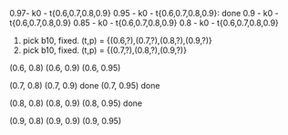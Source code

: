 0.97- k0 - t{0.6,0.7,0.8,0.9}
0.95 - k0 - t{0.6,0.7,0.8,0.9}: done
0.9 - k0 - t{0.6,0.7,0.8,0.9}
0.85 - k0 - t{0.6,0.7,0.8,0.9}
0.8 - k0 - t{0.6,0.7,0.8,0.9}

1. pick b10, fixed. (t,p) = {(0.6,?),(0.7,?),(0.8,?),(0.9,?)}
2. pick b10, fixed. (t,p) = {(0.7,?),(0.8,?),(0.9,?)}

(0.6, 0.8)
(0.6, 0.9)
(0.6, 0.95)

(0.7, 0.8)
(0.7, 0.9) done
(0.7, 0.95) done

(0.8, 0.8)
(0.8, 0.9)
(0.8, 0.95) done

(0.9, 0.8)
(0.9, 0.9)
(0.9, 0.95)
